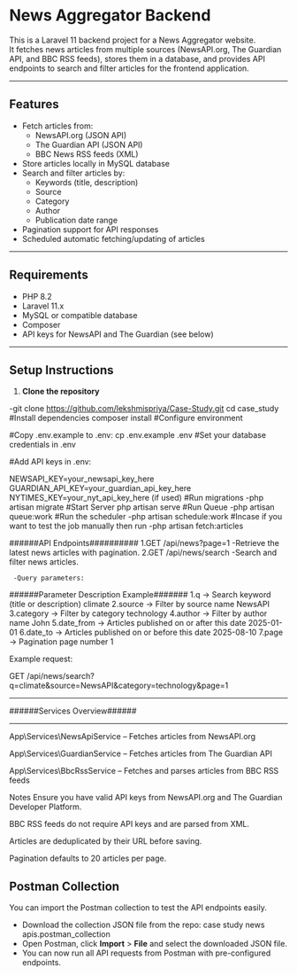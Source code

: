 # News Aggregator Backend

This is a Laravel 11 backend project for a News Aggregator website.  
It fetches news articles from multiple sources (NewsAPI.org, The Guardian API, and BBC RSS feeds), stores them in a database, and provides API endpoints to search and filter articles for the frontend application.

---

## Features

- Fetch articles from:
  - NewsAPI.org (JSON API)
  - The Guardian API (JSON API)
  - BBC News RSS feeds (XML)
- Store articles locally in MySQL database
- Search and filter articles by:
  - Keywords (title, description)
  - Source
  - Category
  - Author
  - Publication date range
- Pagination support for API responses
- Scheduled automatic fetching/updating of articles

---

## Requirements

- PHP 8.2  
- Laravel 11.x  
- MySQL or compatible database  
- Composer  
- API keys for NewsAPI and The Guardian (see below)

---

## Setup Instructions

1. **Clone the repository**

-git clone https://github.com/lekshmispriya/Case-Study.git
cd case_study
#Install dependencies
composer install
#Configure environment

#Copy .env.example to .env:
    cp .env.example .env
#Set your database credentials in .env

#Add API keys in .env:

NEWSAPI_KEY=your_newsapi_key_here
GUARDIAN_API_KEY=your_guardian_api_key_here
NYTIMES_KEY=your_nyt_api_key_here (if used)
#Run migrations
  -php artisan migrate
#Start Server
  php artisan serve
#Run Queue
 -php artisan queue:work
#Run the scheduler 
 -php artisan schedule:work
#Incase if you want to test the job manually then run
 -php artisan fetch:articles

######API Endpoints##########
1.GET /api/news?page=1
-Retrieve the latest news articles with pagination.
2.GET /api/news/search
    -Search and filter news articles.

     -Query parameters:

######Parameter	Description	Example#######
1.q	        ->   Search keyword (title or description)	climate
2.source	->   Filter by source name	NewsAPI
3.category	->   Filter by category	technology
4.author	->   Filter by author name	John
5.date_from	->   Articles published on or after this date	2025-01-01
6.date_to	->   Articles published on or before this date	2025-08-10
7.page	    ->   Pagination page number	1

Example request:

GET /api/news/search?q=climate&source=NewsAPI&category=technology&page=1
_______________________________________
######Services Overview######
_________________________________________
App\Services\NewsApiService – Fetches articles from NewsAPI.org

App\Services\GuardianService – Fetches articles from The Guardian API

App\Services\BbcRssService – Fetches and parses articles from BBC RSS feeds

Notes
Ensure you have valid API keys from NewsAPI.org and The Guardian Developer Platform.

BBC RSS feeds do not require API keys and are parsed from XML.

Articles are deduplicated by their URL before saving.

Pagination defaults to 20 articles per page.

## Postman Collection

You can import the Postman collection to test the API endpoints easily.
 - Download the collection JSON file from the repo: case study  news apis.postman_collection
 - Open Postman, click **Import** > **File** and select the downloaded JSON file.
 - You can now run all API requests from Postman with pre-configured endpoints.